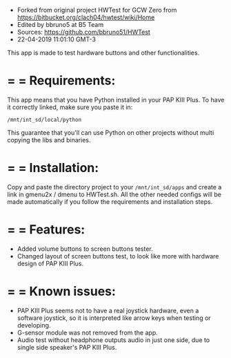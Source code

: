 - Forked from original project HWTest for GCW Zero from https://bitbucket.org/clach04/hwtest/wiki/Home
- Edited by bbruno5 at B5 Team
- Sources: https://github.com/bbruno51/HWTest
- 22-04-2019 11:01:10 GMT-3

This app is made to test hardware buttons and other functionalities.

=
= Requirements:
=
This app means that you have Python installed in your PAP KIII Plus. To have it correctly linked, make sure you paste it in:

	/mnt/int_sd/local/python

This guarantee that you'll can use Python on other projects without multi copying the libs and binaries.

=
= Installation:
=
Copy and paste the directory project to your `/mnt/int_sd/apps` and create a link in gmenu2x / dmenu to HWTest.sh.
All the other needed configs will be made automatically if you follow the requirements and installation steps.

=
= Features:
=
- Added volume buttons to screen buttons tester.
- Changed layout of screen buttons test, to look like more with hardware design of PAP KIII Plus.

=
= Known issues:
=
- PAP KIII Plus seems not to have a real joystick hardware, even a software joystick, so it is interpreted like arrow keys when testing or developing.
- G-sensor module was not removed from the app.
- Audio test without headphone outputs audio in just one side, due to single side speaker's PAP KIII Plus.
